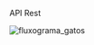 API Rest

![fluxograma_gatos](https://user-images.githubusercontent.com/84188389/158684837-df055acd-0bfa-4ee5-8b17-0ebaca12da0a.jpg)
